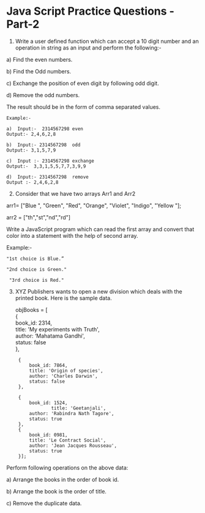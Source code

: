 # Java Script Practice Questions - Part-2

1. Write a user defined function which can accept a 10 digit number and an operation in string as an input and perform the following:-

a)  Find the even numbers.

b)  Find the Odd numbers.

c)  Exchange the position of even digit by following odd digit.

d)  Remove the odd numbers.  

The result should be in the form of comma separated values.

    Example:-

    a)  Input:-  2314567298 even  
    Output:- 2,4,6,2,8 

    b)  Input:- 2314567298  odd  
    Output:- 3,1,5,7,9

    c)  Input :- 2314567298 exchange  
    Output:-  3,3,1,5,5,7,7,3,9,9 

    d)  Input:- 2314567298  remove  
    Output :- 2,4,6,2,8

2. Consider that we have two arrays Arr1 and Arr2

arr1= ["Blue ", "Green", "Red", "Orange", "Violet", "Indigo", "Yellow "];  

arr2 = ["th","st","nd","rd"]  

Write a JavaScript program which can read the first array and convert that color into a statement with the help of second array.

Example:-

    "1st choice is Blue.”    

    "2nd choice is Green."  

     "3rd choice is Red."  

3. XYZ Publishers wants to open a new division which deals with the printed book. Here is the sample data.

    objBooks = [  
        {  
            book_id: 2314,  
            title: 'My experiments with Truth',  
            author: ‘Mahatama Gandhi',  
            status: false  
        },  

        {  
            book_id: 7864,  
            title: 'Origin of species',  
            author: 'Charles Darwin',  
            status: false  
        },  

        {  
            book_id: 1524,  
                    title: 'Geetanjali',  
            author: 'Rabindra Nath Tagore',  
            status: true  
        },  
        {  
            book_id: 0981,  
            title: 'Le Contract Social',  
            author: 'Jean Jacques Rousseau',  
            status: true  
        }];

Perform following operations on the above data:

a) Arrange the books in the order of book id.

b) Arrange the book is the order of title.

c) Remove the duplicate data.

